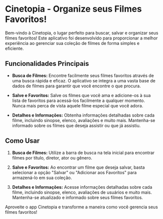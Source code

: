 # Cinetopia - Organize seus Filmes Favoritos!

Bem-vindo à Cinetopia, o lugar perfeito para buscar, salvar e organizar seus filmes favoritos! Este aplicativo foi desenvolvido para proporcionar a melhor experiência ao gerenciar sua coleção de filmes de forma simples e eficiente.

## Funcionalidades Principais

- **Busca de Filmes:** Encontre facilmente seus filmes favoritos através de uma busca rápida e eficaz. O aplicativo se integra a uma vasta base de dados de filmes para garantir que você encontre o que procura.
  
- **Salve e Favoritos:** Salve os filmes que você ama e adicione-os à sua lista de favoritos para acessá-los facilmente a qualquer momento. Nunca mais perca de vista aquele filme especial que você adora.

- **Detalhes e Informações:** Obtenha informações detalhadas sobre cada filme, incluindo sinopse, elenco, avaliações e muito mais. Mantenha-se informado sobre os filmes que deseja assistir ou que já assistiu.

## Como Usar

1. **Busca de Filmes:** Utilize a barra de busca na tela inicial para encontrar filmes por título, diretor, ator ou gênero.

2. **Salve e Favoritos:** Ao encontrar um filme que deseja salvar, basta selecionar a opção "Salvar" ou "Adicionar aos Favoritos" para armazená-lo em sua coleção.

3. **Detalhes e Informações:** Acesse informações detalhadas sobre cada filme, incluindo sinopse, elenco, avaliações de usuários e muito mais. Mantenha-se atualizado e informado sobre seus filmes favoritos.


Aproveite o app Cinetopia e transforme a maneira como você gerencia seus filmes favoritos!
